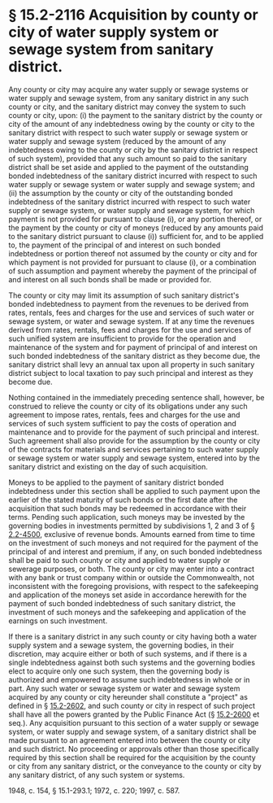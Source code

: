 # § 15.2-2116 Acquisition by county or city of water supply system or sewage system from sanitary district.

<p>Any county or city may acquire any water supply or sewage systems or water supply and sewage system, from any sanitary district in any such county or city, and the sanitary district may convey the system to such county or city, upon: (i) the payment to the sanitary district by the county or city of the amount of any indebtedness owing by the county or city to the sanitary district with respect to such water supply or sewage system or water supply and sewage system (reduced by the amount of any indebtedness owing to the county or city by the sanitary district in respect of such system), provided that any such amount so paid to the sanitary district shall be set aside and applied to the payment of the outstanding bonded indebtedness of the sanitary district incurred with respect to such water supply or sewage system or water supply and sewage system; and (ii) the assumption by the county or city of the outstanding bonded indebtedness of the sanitary district incurred with respect to such water supply or sewage system, or water supply and sewage system, for which payment is not provided for pursuant to clause (i), or any portion thereof, or the payment by the county or city of moneys (reduced by any amounts paid to the sanitary district pursuant to clause (i)) sufficient for, and to be applied to, the payment of the principal of and interest on such bonded indebtedness or portion thereof not assumed by the county or city and for which payment is not provided for pursuant to clause (i), or a combination of such assumption and payment whereby the payment of the principal of and interest on all such bonds shall be made or provided for.</p><p>The county or city may limit its assumption of such sanitary district's bonded indebtedness to payment from the revenues to be derived from rates, rentals, fees and charges for the use and services of such water or sewage system, or water and sewage system. If at any time the revenues derived from rates, rentals, fees and charges for the use and services of such unified system are insufficient to provide for the operation and maintenance of the system and for payment of principal of and interest on such bonded indebtedness of the sanitary district as they become due, the sanitary district shall levy an annual tax upon all property in such sanitary district subject to local taxation to pay such principal and interest as they become due.</p><p>Nothing contained in the immediately preceding sentence shall, however, be construed to relieve the county or city of its obligations under any such agreement to impose rates, rentals, fees and charges for the use and services of such system sufficient to pay the costs of operation and maintenance and to provide for the payment of such principal and interest. Such agreement shall also provide for the assumption by the county or city of the contracts for materials and services pertaining to such water supply or sewage system or water supply and sewage system, entered into by the sanitary district and existing on the day of such acquisition.</p><p>Moneys to be applied to the payment of sanitary district bonded indebtedness under this section shall be applied to such payment upon the earlier of the stated maturity of such bonds or the first date after the acquisition that such bonds may be redeemed in accordance with their terms. Pending such application, such moneys may be invested by the governing bodies in investments permitted by subdivisions 1, 2 and 3 of § <a href='http://law.lis.virginia.gov/vacode/2.2-4500/'>2.2-4500</a>, exclusive of revenue bonds. Amounts earned from time to time on the investment of such moneys and not required for the payment of the principal of and interest and premium, if any, on such bonded indebtedness shall be paid to such county or city and applied to water supply or sewerage purposes, or both. The county or city may enter into a contract with any bank or trust company within or outside the Commonwealth, not inconsistent with the foregoing provisions, with respect to the safekeeping and application of the moneys set aside in accordance herewith for the payment of such bonded indebtedness of such sanitary district, the investment of such moneys and the safekeeping and application of the earnings on such investment.</p><p>If there is a sanitary district in any such county or city having both a water supply system and a sewage system, the governing bodies, in their discretion, may acquire either or both of such systems, and if there is a single indebtedness against both such systems and the governing bodies elect to acquire only one such system, then the governing body is authorized and empowered to assume such indebtedness in whole or in part. Any such water or sewage system or water and sewage system acquired by any county or city hereunder shall constitute a "project" as defined in § <a href='http://law.lis.virginia.gov/vacode/15.2-2602/'>15.2-2602</a>, and such county or city in respect of such project shall have all the powers granted by the Public Finance Act (§ <a href='http://law.lis.virginia.gov/vacode/15.2-2600/'>15.2-2600</a> et seq.). Any acquisition pursuant to this section of a water supply or sewage system, or water supply and sewage system, of a sanitary district shall be made pursuant to an agreement entered into between the county or city and such district. No proceeding or approvals other than those specifically required by this section shall be required for the acquisition by the county or city from any sanitary district, or the conveyance to the county or city by any sanitary district, of any such system or systems.</p><p>1948, c. 154, § 15.1-293.1; 1972, c. 220; 1997, c. 587.</p>